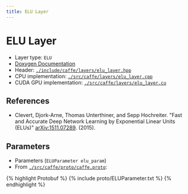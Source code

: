 ```yaml
---
title: ELU Layer
---
```


# ELU Layer

* Layer type: `ELU`
* [Doxygen Documentation](http://caffe.berkeleyvision.org/doxygen/classcaffe_1_1ELULayer.html)
* Header: [`./include/caffe/layers/elu_layer.hpp`](https://github.com/BVLC/caffe/blob/master/include/caffe/layers/elu_layer.hpp)
* CPU implementation: [`./src/caffe/layers/elu_layer.cpp`](https://github.com/BVLC/caffe/blob/master/src/caffe/layers/elu_layer.cpp)
* CUDA GPU implementation: [`./src/caffe/layers/elu_layer.cu`](https://github.com/BVLC/caffe/blob/master/src/caffe/layers/elu_layer.cu)

## References

* Clevert, Djork-Arne, Thomas Unterthiner, and Sepp Hochreiter.
  "Fast and Accurate Deep Network Learning by Exponential Linear Units (ELUs)" [arXiv:1511.07289](https://arxiv.org/abs/1511.07289). (2015).

## Parameters

* Parameters (`ELUParameter elu_param`)
* From [`./src/caffe/proto/caffe.proto`](https://github.com/BVLC/caffe/blob/master/src/caffe/proto/caffe.proto):

{% highlight Protobuf %}
{% include proto/ELUParameter.txt %}
{% endhighlight %}
